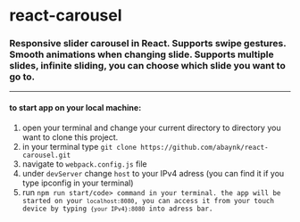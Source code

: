 # react-carousel
<h3>Responsive slider carousel in React. Supports swipe gestures. Smooth animations when changing slide. Supports multiple slides, infinite sliding, you can choose which slide you want to go to.</h3>
<hr>
<h4>to start app on your local machine:</h4> 
<ol>
  <li>
  open your terminal and change your current directory to directory you want to clone this project.
  </li>
  <li>
    in your terminal type <code>git clone https://github.com/abaynk/react-carousel.git</code>
  </li>
  <li>
    navigate to <code>webpack.config.js</code> file
  </li>
  <li>
    under <code>devServer</code> change <code>host</code> to your IPv4 adress (you can find it if you type ipconfig in your terminal)
  </li>
  <li>
  run <code>npm run start/code> command in your terminal. the app will be started on your <code>localhost:8080</code>, you can access it from your touch device by typing <code>{your IPv4}:8080</code> into adress bar.
  </li>
</ol>
